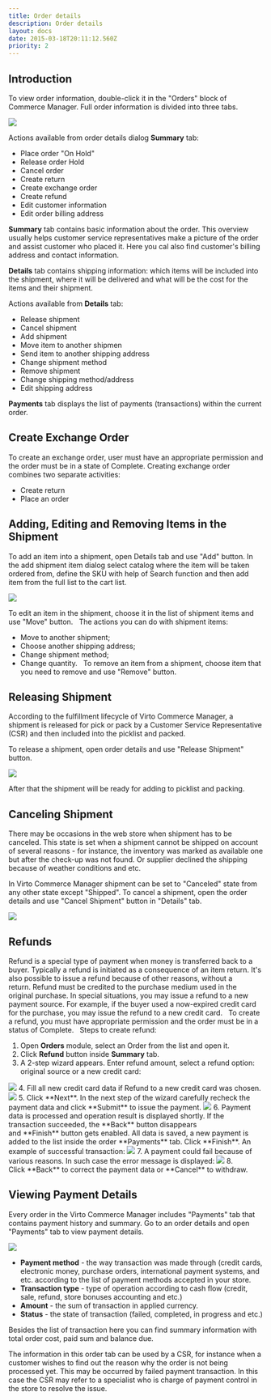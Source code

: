 ```yaml
---
title: Order details
description: Order details
layout: docs
date: 2015-03-18T20:11:12.560Z
priority: 2
---
```

## Introduction

To view order information, double-click it in the "Orders" block of Commerce Manager. Full order information is divided into three tabs.

<img src="../../../assets/images/docs/order-details.PNG" />

Actions available from order details dialog **Summary** tab:

* Place order "On Hold"
* Release order Hold
* Cancel order
* Create return
* Create exchange order
* Create refund
* Edit customer information
* Edit order billing address

**Summary** tab contains basic information about the order. This overview usually helps customer service representatives make a picture of the order and assist customer who placed it. Here you cal also find customer's billing address and contact information.

**Details** tab contains shipping information: which items will be included into the shipment, where it will be delivered and what will be the cost for the items and their shipment.

Actions available from **Details** tab:

* Release shipment
* Cancel shipment
* Add shipment
* Move item to another shipmen
* Send item to another shipping address
* Change shipment method
* Remove shipment
* Change shipping method/address
* Edit shipping address

**Payments** tab displays the list of payments (transactions) within the current order.

## Create Exchange Order

To create an exchange order, user must have an appropriate permission and the order must be in a state of Complete. Creating exchange order combines two separate activities:

* Create return
* Place an order

## Adding, Editing and Removing Items in the Shipment

To add an item into a shipment, open Details tab and use "Add" button. In the add shipment item dialog select catalog where the item will be taken ordered from, define the SKU with help of Search function and then add item from the full list to the cart list.

<img src="../../../assets/images/docs/add-shipment.PNG" />

To edit an item in the shipment, choose it in the list of shipment items and use "Move" button.
 
The actions you can do with shipment items:
 
* Move to another shipment;
* Choose another shipping address;
* Change shipment method;
* Change quantity.
 
To remove an item from a shipment, choose item that you need to remove and use "Remove" button.

## Releasing Shipment

According to the fulfillment lifecycle of Virto Commerce Manager, a shipment is released for pick or pack by a Customer Service Representative (CSR) and then included into the picklist and packed.

To release a shipment, open order details and use "Release Shipment" button.

<img src="../../../assets/images/docs/release-shipment.PNG" />

After that the shipment will be ready for adding to picklist and packing.

## Canceling Shipment

There may be occasions in the web store when shipment has to be canceled. This state is set when a shipment cannot be shipped on account of several reasons - for instance, the inventory was marked as available one but after the check-up was not found. Or supplier declined the shipping because of weather conditions and etc.

In Virto Commerce Manager shipment can be set to "Canceled" state from any other state except "Shipped". To cancel a shipment, open the order details and use "Cancel Shipment" button in "Details" tab.

<img src="../../../assets/images/docs/cancel-shipment.PNG" />

## Refunds

Refund is a special type of payment when money is transferred back to a buyer. Typically a refund is initiated as a consequence of an item return. It's also possible to issue a refund because of other reasons, without a return. Refund must be credited to the purchase medium used in the original purchase. In special situations, you may issue a refund to a new payment source. For example, if the buyer used a now-expired credit card for the purchase, you may issue the refund to a new credit card.
 
To create a refund, you must have appropriate permission and the order must be in a status of Complete.
 
Steps to create refund:

1. Open **Orders** module, select an Order from the list and open it.
2. Click **Refund** button inside **Summary** tab. 
3. A 2-step wizard appears. Enter refund amount, select a refund option: original source or a new credit card:
  <img src="../../../assets/images/docs/Capture.PNG" />
4. Fill all new credit card data if Refund to a new credit card was chosen.
  <img src="../../../assets/images/docs/Capture3.PNG" />
5. Click **Next**. In the next step of the wizard carefully recheck the payment data and click **Submit** to issue the payment.
  <img src="../../../assets/images/docs/Capture2.PNG" />
6. Payment data is processed and operation result is displayed shortly. If the transaction succeeded, the **Back** button disappears and **Finish** button gets enabled. All data is saved, a new payment is added to the list inside the order **Payments** tab. Click **Finish**. An example of successful transaction:
  <img src="../../../assets/images/docs/Capture4.PNG" />
7. A payment could fail because of various reasons. In such case the error message is displayed:
  <img src="../../../assets/images/docs/Capture5.PNG" />
8. Click **Back** to correct the payment data or **Cancel** to withdraw.

## Viewing Payment Details

Every order in the Virto Commerce Manager includes "Payments" tab that contains payment history and summary. Go to an order details and open "Payments" tab to view payment details.

<img src="../../../assets/images/docs/payment-details.PNG" />

* **Payment method** - the way transaction was made through (credit cards, electronic money, purchase orders, international payment systems, and etc. according to the list of payment methods accepted in your store.
* **Transaction type** - type of operation according to cash flow (credit, sale, refund, store bonuses accounting and etc.)
* **Amount** - the sum of transaction in applied currency.
* **Status** - the state of transaction (failed, completed, in progress and etc.)

Besides the list of transaction here you can find summary information with total order cost, paid sum and balance due.

The information in this order tab can be used by a CSR, for instance when a customer wishes to find out the reason why the order is not being processed yet. This may be occurred by failed payment transaction. In this case the CSR may refer to a specialist who is charge of payment control in the store to resolve the issue.